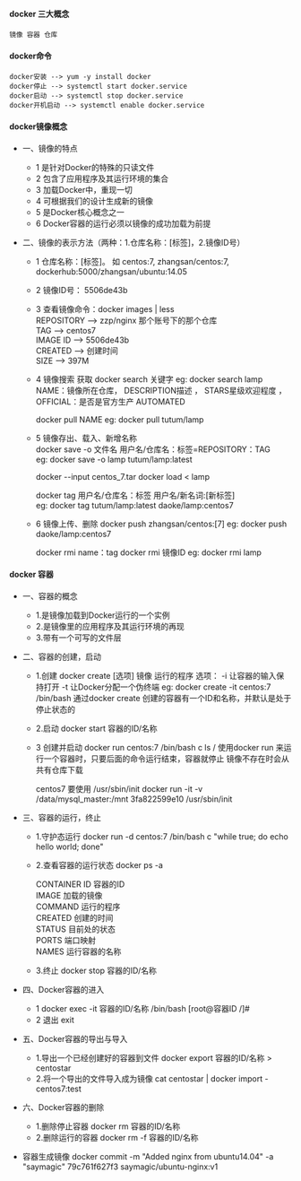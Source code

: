 #### docker 三大概念
    镜像 容器 仓库   
#### docker命令

    docker安装 --> yum -y install docker
    docker停止 --> systemctl start docker.service
    docker启动 --> systemctl stop docker.service
    docker开机启动 --> systemctl enable docker.service
    
#### docker镜像概念

- 一、镜像的特点
    - 1 是针对Docker的特殊的只读文件
    - 2 包含了应用程序及其运行环境的集合
    - 3 加载Docker中，重现一切
    - 4 可根据我们的设计生成新的镜像
    - 5 是Docker核心概念之一
    - 6 Docker容器的运行必须以镜像的成功加载为前提
 
- 二、镜像的表示方法（两种：1.仓库名称：[标签]，2.镜像ID号）
    - 1 仓库名称：[标签]。 如 centos:7, zhangsan/centos:7, dockerhub:5000/zhangsan/ubuntu:14.05
    - 2 镜像ID号： 5506de43b
    - 3 查看镜像命令：docker images | less  
        REPOSITORY   -->  zzp/nginx   那个账号下的那个仓库  
        TAG --> centos7  
        IMAGE ID  --> 5506de43b  
        CREATED --> 创建时间  
        SIZE  --> 397M
    - 4 镜像搜索 获取
        docker search 关键字
        eg: docker search lamp
        NAME：镜像所在仓库， DESCRIPTION描述 ， STARS星级欢迎程度 ， OFFICIAL：是否是官方生产 AUTOMATED
    
        docker pull  NAME
        eg: docker pull tutum/lamp
        
    - 5 镜像存出、载入、新增名称  
        docker save -o 文件名 用户名/仓库名：标签=REPOSITORY：TAG  
        eg: docker save -o lamp tutum/lamp:latest  

        docker --input centos_7.tar
        docker load < lamp
    
        docker tag 用户名/仓库名：标签 用户名/新名词:[新标签]   
        eg: docker tag tutum/lamp:latest daoke/lamp:centos7
    - 6 镜像上传、删除
        docker push zhangsan/centos:[7]
        eg: docker push daoke/lamp:centos7
    
        docker rmi name：tag
        docker rmi 镜像ID
        eg: docker rmi lamp
        
#### docker 容器

- 一、容器的概念
  - 1.是镜像加载到Docker运行的一个实例
  - 2.是镜像里的应用程序及其运行环境的再现
  - 3.带有一个可写的文件层
- 二、容器的创建，启动
    - 1.创建
        docker create [选项] 镜像 运行的程序
        选项：
            -i 让容器的输入保持打开
            -t 让Docker分配一个伪终端
        eg: docker create -it centos:7 /bin/bash 
        通过docker create 创建的容器有一个ID和名称，并默认是处于停止状态的
    - 2.启动
        docker start 容器的ID/名称
    - 3 创建并启动
        docker run centos:7 /bin/bash c ls /
        使用docker run 来运行一个容器时，只要后面的命令运行结束，容器就停止
        镜像不存在时会从共有仓库下载
        
        centos7 要使用 /usr/sbin/init
        docker run -it  -v /data/mysql_master:/mnt 3fa822599e10 /usr/sbin/init

- 三、容器的运行，终止
    
    - 1.守护态运行
        docker run -d centos:7 /bin/bash c "while true; do echo hello world; done"
    - 2.查看容器的运行状态
        docker ps -a  
        
        CONTAINER ID  容器的ID      
        IMAGE  加载的镜像             
        COMMAND  运行的程序           
        CREATED   创建的时间          
        STATUS   目前处的状态           
        PORTS   端口映射            
        NAMES   运行容器的名称
    - 3.终止
        docker stop 容器的ID/名称
- 四、Docker容器的进入 
    - 1 docker exec -it 容器的ID/名称 /bin/bash
        [root@容器ID /]#
    - 2 退出 exit
- 五、Docker容器的导出与导入
    - 1.导出一个已经创建好的容器到文件
        docker export 容器的ID/名称 > centostar
    - 2.将一个导出的文件导入成为镜像 
        cat centostar | docker import - centos7:test
- 六、Docker容器的删除
    - 1.删除停止容器
        docker rm 容器的ID/名称
    - 2.删除运行的容器
        docker rm -f 容器的ID/名称
- 容器生成镜像
        docker commit -m "Added nginx from ubuntu14.04" -a "saymagic" 79c761f627f3 saymagic/ubuntu-nginx:v1


     